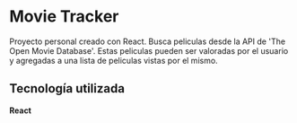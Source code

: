 # Movie Tracker

Proyecto personal creado con React. Busca peliculas desde la API de 'The Open Movie Database'. Estas peliculas pueden ser valoradas por el usuario y agregadas a una lista de peliculas vistas por el mismo.


## Tecnología utilizada


**React**
